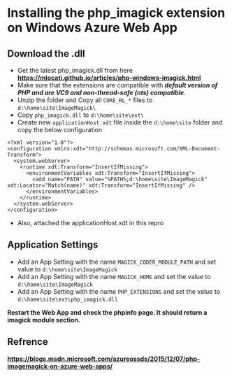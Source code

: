 Installing the php_imagick extension on Windows Azure Web App
===

Download the .dll
---

* Get the latest php_imagick.dll from here **https://mlocati.github.io/articles/php-windows-imagick.html**
* Make sure that the extensions are compatible with ***default version of PHP and are VC9 and non-thread-safe (nts) compatible***.
* Unzip the folder and Copy all `CORE_RL_*` files to `d:\home\site\ImageMagick\`
* Copy `php_imagick.dll` to `d:\home\site\ext\` 
* Create new `applicationHost.xdt` file inside the `d:\home\site` folder and copy the below configuration
	
```
<?xml version="1.0"?> 
<configuration xmlns:xdt="http://schemas.microsoft.com/XML-Document-Transform"> 
  <system.webServer> 
    <runtime xdt:Transform="InsertIfMissing">
      <environmentVariables xdt:Transform="InsertIfMissing">
        <add name="PATH" value="%PATH%;d:\home\site\ImageMagick" xdt:Locator="Match(name)" xdt:Transform="InsertIfMissing" />
      </environmentVariables>
    </runtime> 
  </system.webServer> 
</configuration> 
```


* Also, attached the applicationHost.xdt in this repro

Application Settings
---

* Add an App Setting with the name `MAGICK_CODER_MODULE_PATH` and set value to `d:\home\site\ImageMagick`
* Add an App Setting with the name `MAGICK_HOME` and set the value to `d:\home\site\ImageMagick`
* Add an App Setting with the name `PHP_EXTENSIONS` and set the value to `d:\home\site\ext\php_imagick.dll`

**Restart the Web App and check the phpinfo page. It should return a imagick module section.**
	
Refrence
---
**https://blogs.msdn.microsoft.com/azureossds/2015/12/07/php-imagemagick-on-azure-web-apps/**
	